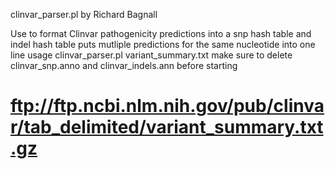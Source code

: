 clinvar_parser.pl by Richard Bagnall

Use to format Clinvar pathogenicity predictions into a snp hash table and indel hash table
puts mutliple predictions for the same nucleotide into one line
usage clinvar_parser.pl variant_summary.txt
make sure to delete clinvar_snp.anno and clinvar_indels.ann before starting

# ftp://ftp.ncbi.nlm.nih.gov/pub/clinvar/tab_delimited/variant_summary.txt.gz
